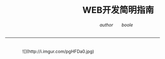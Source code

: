

　　　

<h1>　　　　　　　　　WEB开发简明指南 </h1>
<h6>　　　　　　　　　　　　　　　　　　　　　　author　　boole </h6>

---



<div>　　　　</div>　　　　![](http://i.imgur.com/pgHFDa0.jpg)

